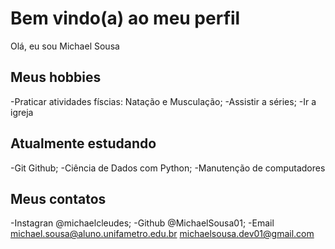 # Bem vindo(a) ao meu perfil

Olá, eu sou Michael Sousa

## Meus hobbies

-Praticar atividades físcias: Natação e Musculação;
-Assistir a séries;
-Ir a igreja

## Atualmente estudando
-Git Github;
-Ciência de Dados com Python;
-Manutenção de computadores

## Meus contatos

-Instagran @michaelcleudes;
-Github @MichaelSousa01;
-Email 
  michael.sousa@aluno.unifametro.edu.br
  michaelsousa.dev01@gmail.com


